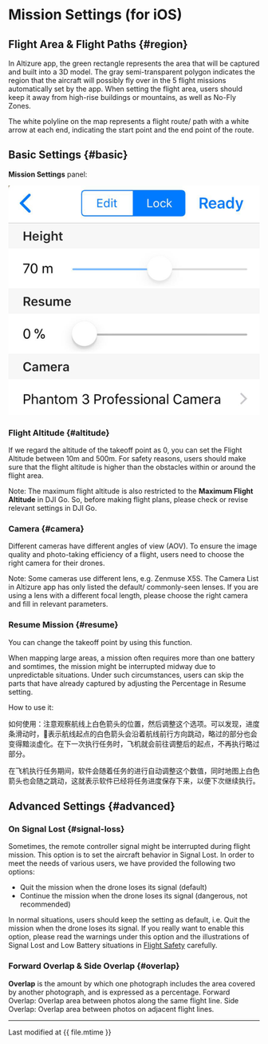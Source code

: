 # Mission Settings (for iOS)

## Flight Area & Flight Paths {#region}

In Altizure app, the green rectangle represents the area that will be captured and built into a 3D model. The gray semi-transparent polygon indicates the region that the aircraft will possibly fly over in the 5 flight missions automatically set by the app. When setting the flight area, users should keep it away from high-rise buildings or mountains, as well as No-Fly Zones. 

The white polyline on the map represents a flight route/ path with a white arrow at each end, indicating the start point and the end point of the route.

## Basic Settings {#basic}

**Mission Settings** panel:

![Basic Settings Panel](../../assets/mission-settings-basic-ios-eng.png)

### Flight Altitude {#altitude}

If we regard the altitude of the takeoff point as 0, you can set the Flight Altitude between 10m and 500m. For safety reasons, users should make sure that the flight altitude is higher than the obstacles within or around the flight area.

Note: The maximum flight altitude is also restricted to the **Maximum Flight Altitude** in DJI Go. So, before making flight plans, please check or revise relevant settings in DJI Go.

### Camera {#camera}

Different cameras have different angles of view (AOV). To ensure the image quality and photo-taking efficiency of a flight, users need to choose the right camera for their drones.

Note: Some cameras use different lens, e.g. Zenmuse X5S. The Camera List in Altizure app has only listed the default/ commonly-seen lenses. If you are using a lens with a different focal length, please choose the right camera and fill in relevant parameters.

### Resume Mission {#resume}

You can change the takeoff point by using this function.

When mapping large areas, a mission often requires more than one battery and somtimes, the mission might be interrupted midway due to unpredictable situations. Under such circumstances, users can skip the parts that have already captured by adjusting the Percentage in Resume setting.

How to use it: 

如何使用：注意观察航线上白色箭头的位置，然后调整这个选项。可以发现，进度条滑动时，表示航线起点的白色箭头会沿着航线前行方向跳动，略过的部分也会变得黯淡虚化。在下一次执行任务时，飞机就会前往调整后的起点，不再执行略过部分。

在飞机执行任务期间，软件会随着任务的进行自动调整这个数值，同时地图上白色箭头也会随之跳动，这就表示软件已经将任务进度保存下来，以便下次继续执行。

## Advanced Settings {#advanced}

### On Signal Lost {#signal-loss}

Sometimes, the remote controller signal might be interrupted during flight mission. This option is to set the aircraft behavior in Signal Lost. In order to meet the needs of various users, we have provided the following two options:

* Quit the mission when the drone loses its signal (default)
* Continue the mission when the drone loses its signal (dangerous, not recommended)

In normal situations, users should keep the setting as default, i.e. Quit the mission when the drone loses its signal. If you really want to enable this option, please read the warnings under this option and the illustrations of Signal Lost and Low Battery situations in [Flight Safety](../faqs/safety.md) carefully.

### Forward Overlap & Side Overlap {#overlap}

**Overlap** is the amount by which one photograph includes the area covered by another photograph, and is expressed as a percentage. 
Forward Overlap: Overlap area between photos along the same flight line.
Side Overlap: Overlap area between photos on adjacent flight lines.

---

Last modified at {{ file.mtime }}
